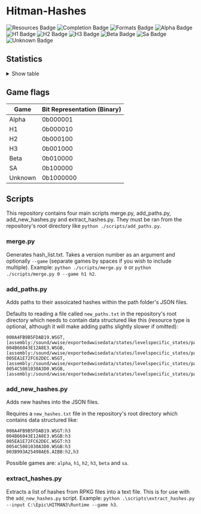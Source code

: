 # Hitman-Hashes
<!-- BADGES_START -->
![Resources Badge](https://img.shields.io/badge/Total%20Resources-1,560,025-blue.svg)
![Completion Badge](https://img.shields.io/badge/Total%20Completion-80.55%25-yellow.svg)
![Formats Badge](https://img.shields.io/badge/Formats%20completed-20/69-blue.svg)
![Alpha Badge](https://img.shields.io/badge/Alpha%20Completion-100.00%25-green.svg)
![H1 Badge](https://img.shields.io/badge/H1%20Completion-83.81%25-yellow.svg)
![H2 Badge](https://img.shields.io/badge/H2%20Completion-83.30%25-yellow.svg)
![H3 Badge](https://img.shields.io/badge/H3%20Completion-81.42%25-yellow.svg)
![Beta Badge](https://img.shields.io/badge/Beta%20Completion-50.18%25-red.svg)
![Sa Badge](https://img.shields.io/badge/Sa%20Completion-91.53%25-green.svg)
![Unknown Badge](https://img.shields.io/badge/Unknown%20Completion-71.76%25-yellow.svg)
<!-- BADGES_END -->
## Statistics
<details>
<summary>Show table</summary>

<!-- STATISTICS_TABLE_START -->
|File Type|Total Resources|Correct Paths|Correct Percentage|Hints|Hint Percentage|
|---------|---------------|-------------|------------------|-----|---------------|
|AIBB     |1              |1            |100.00%           |0    |0.00%          |
|AIBX     |1              |1            |100.00%           |0    |0.00%          |
|AIBZ     |5              |5            |100.00%           |0    |0.00%          |
|AIRG     |52             |52           |100.00%           |0    |0.00%          |
|ALOC     |26355          |16640        |63.14%            |0    |0.00%          |
|ASEB     |5851           |3361         |57.44%            |0    |0.00%          |
|ASET     |13532          |7873         |58.18%            |0    |0.00%          |
|ASVA     |277            |267          |96.39%            |9    |3.25%          |
|ATMD     |17038          |6458         |37.90%            |0    |0.00%          |
|BMSK     |59             |38           |64.41%            |0    |0.00%          |
|BORG     |7144           |2759         |38.62%            |0    |0.00%          |
|BOXC     |41             |41           |100.00%           |0    |0.00%          |
|CBLU     |2647           |2647         |100.00%           |0    |0.00%          |
|CLNG     |4              |0            |0.00%             |0    |0.00%          |
|CPPT     |2647           |2647         |100.00%           |0    |0.00%          |
|CRMD     |56             |50           |89.29%            |1    |1.79%          |
|DITL     |4              |0            |0.00%             |0    |0.00%          |
|DLGE     |49653          |46769        |94.19%            |2371 |4.78%          |
|DSWB     |5              |0            |0.00%             |5    |100.00%        |
|ECPB     |2861           |1329         |46.45%            |0    |0.00%          |
|ECPT     |2861           |1329         |46.45%            |0    |0.00%          |
|ENUM     |2              |1            |50.00%            |1    |50.00%         |
|ERES     |273            |267          |97.80%            |3    |1.10%          |
|FXAC     |4              |4            |100.00%           |0    |0.00%          |
|FXAS     |351160         |350464       |99.80%            |0    |0.00%          |
|GFXF     |41             |41           |100.00%           |0    |0.00%          |
|GFXI     |12102          |9636         |79.62%            |1252 |10.35%         |
|GFXV     |321            |119          |37.07%            |196  |61.06%         |
|GIDX     |1              |1            |100.00%           |0    |0.00%          |
|HIKC     |2              |2            |100.00%           |0    |0.00%          |
|JSON     |3167           |1924         |60.75%            |1003 |31.67%         |
|LINE     |32241          |25995        |80.63%            |1932 |5.99%          |
|LOCM     |16             |16           |100.00%           |0    |0.00%          |
|LOCR     |9638           |6545         |67.91%            |504  |5.23%          |
|MATB     |5520           |4916         |89.06%            |576  |10.43%         |
|MATE     |1106           |834          |75.41%            |0    |0.00%          |
|MATI     |18762          |17553        |93.56%            |1118 |5.96%          |
|MATT     |5519           |4915         |89.06%            |576  |10.44%         |
|MJBA     |19716          |7363         |37.35%            |0    |0.00%          |
|MRTN     |2264           |1074         |47.44%            |0    |0.00%          |
|MRTR     |854            |85           |9.95%             |0    |0.00%          |
|NAVP     |80             |78           |97.50%            |1    |1.25%          |
|ORES     |9              |7            |77.78%            |0    |0.00%          |
|PREL     |144            |144          |100.00%           |0    |0.00%          |
|PRIM     |43054          |22132        |51.41%            |228  |0.53%          |
|REPO     |2              |2            |100.00%           |0    |0.00%          |
|RTLV     |145            |0            |0.00%             |137  |94.48%         |
|SCDA     |877            |818          |93.27%            |0    |0.00%          |
|SDEF     |503            |503          |100.00%           |0    |0.00%          |
|TBLU     |56498          |41153        |72.84%            |15141|26.80%         |
|TELI     |65278          |34674        |53.12%            |0    |0.00%          |
|TEMP     |86170          |60299        |69.98%            |25465|29.55%         |
|TEXD     |43614          |33008        |75.68%            |9119 |20.91%         |
|TEXT     |44403          |33360        |75.13%            |9797 |22.06%         |
|UICB     |393            |393          |100.00%           |0    |0.00%          |
|UICT     |393            |393          |100.00%           |0    |0.00%          |
|VIDB     |99             |99           |100.00%           |0    |0.00%          |
|VTXD     |11307          |8695         |76.90%            |0    |0.00%          |
|WBNK     |845            |819          |96.92%            |0    |0.00%          |
|WMDA     |9              |9            |100.00%           |0    |0.00%          |
|WSGB     |144            |133          |92.36%            |11   |7.64%          |
|WSGT     |144            |133          |92.36%            |11   |7.64%          |
|WSWB     |61             |47           |77.05%            |14   |22.95%         |
|WSWT     |66             |47           |71.21%            |19   |28.79%         |
|WWEM     |381614         |271539       |71.16%            |85030|22.28%         |
|WWES     |187149         |187149       |100.00%           |0    |0.00%          |
|WWEV     |26135          |19830        |75.88%            |6247 |23.90%         |
|WWFX     |17082          |17077        |99.97%            |0    |0.00%          |
|YSHP     |4              |3            |75.00%            |1    |25.00%         |
<!-- STATISTICS_TABLE_END -->
</details>

## Game flags
| Game    | Bit Representation (Binary) |
| ------- | --------------------------- |
| Alpha   | 0b000001                    |
| H1      | 0b000010                    |
| H2      | 0b000100                    |
| H3      | 0b001000                    |
| Beta    | 0b010000                    |
| SA      | 0b100000                    |
| Unknown | 0b1000000                   |

## Scripts
This repository contains four main scripts merge.py, add_paths.py, add_new_hashes.py and extract_hashes.py. They must be ran from the repository's root directory like `python ./scripts/add_paths.py`.

### merge.py
Generates hash_list.txt. Takes a version number as an argument and optionally `--game` (separate games by spaces if you wish to include multiple). Example: `python ./scripts/merge.py 0` or `python ./scripts/merge.py 0 --game h1 h2`.

### add_paths.py
Adds paths to their assoicated hashes within the path folder's JSON files.

Defaults to reading a file called `new_paths.txt` in the repository's root directory which needs to contain data structured like this (resource type is optional, although it will make adding paths slightly slower if omitted):

```
000A4FB9B5FDAB19.WSGT,[assembly:/sound/wwise/exportedwwisedata/states/levelspecific_states/paris/fashionshowmusic_level_state.wwisestategroup].pc_entitytype
004B66043E12A8E3.WSGB,[assembly:/sound/wwise/exportedwwisedata/states/levelspecific_states/paris/fashionshowmusic_level_state.wwisestategroup].pc_entityblueprint
005EA1E72FC62DEC.WSGT,[assembly:/sound/wwise/exportedwwisedata/states/levelspecific_states/paris/paris_rain_puddle_state.wwisestategroup].pc_entitytype
0054C5081030A3D0.WSGB,[assembly:/sound/wwise/exportedwwisedata/states/levelspecific_states/paris/paris_rain_puddle_state.wwisestategroup].pc_entityblueprint
```

### add_new_hashes.py
Adds new hashes into the JSON files.

Requires a `new_hashes.txt` file in the repository's root directory which contains data structured like:

```
000A4FB9B5FDAB19.WSGT:h3
004B66043E12A8E3.WSGB:h3
005EA1E72FC62DEC.WSGT:h3
0054C5081030A3D0.WSGB:h3
003B993A25498AE6.AIBB:h2,h3
```

Possible games are: `alpha`, `h1`, `h2`, `h3`, `beta` and `sa`.

### extract_hashes.py
Extracts a list of hashes from RPKG files into a text file. This is for use with the `add_new_hashes.py` script. Example: `python .\scripts\extract_hashes.py --input C:\Epic\HITMAN3\Runtime --game h3`.